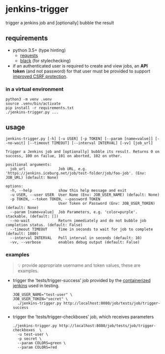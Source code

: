 # jenkins-trigger
trigger a jenkins job and [optionally] bubble the result


## requirements

* python 3.5+ (type hinting)
  * [requests](https://docs.python-requests.org/en/latest/)
  * [black](https://github.com/psf/black) (for stylechecking)
* if an authenticated user is required to create and view jobs, an **API token** (and not password) for that user must be provided to support [improved CSRF protection](https://www.jenkins.io/doc/upgrade-guide/2.176/#upgrading-to-jenkins-lts-2-176-3).

### in a virtual environment

```
python3 -m venv .venv
source .venv/bin/activate
pip install -r requirements.txt
./jenkins-trigger.py ...
```

## usage

```
jenkins-trigger.py [-h] [-u USER] [-p TOKEN] [--param [name=value]] [--no-wait] [--timeout TIMEOUT] [--interval INTERVAL] [-vv] [job_url]

Trigger a Jenkins job and [optionally] bubble its result. Returns 0 on success, 100 on failue, 101 on aborted, 102 on other.

positional arguments:
  job_url               Job URL, e.g. 'https://jenkins.iceburg.net/job/test-folder/job/foo-job'. (Env: JOB_URL) (default: None)

options:
  -h, --help            show this help message and exit
  -u USER, --user USER  User Name (Env: JOB_USER_NAME) (default: None)
  -p TOKEN, --token TOKEN, --password TOKEN
                        User Token or Password (Env: JOB_USER_TOKEN) (default: None)
  --param [name=value]  Job Parameters, e.g. 'color=purple'. stackable. (default: [])
  --no-wait             Return immediately and do not bubble job completion status. (default: False)
  --timeout TIMEOUT     Time in seconds to wait for job to complete (default: 1800)
  --interval INTERVAL   Poll interval in seconds (default: 10)
  -vv, --verbose        enables debug output (default: False)
```

### examples

> :bulb: provide appropriate username and token values, these are examples.

* trigger the 'tests/trigger-success' job provided by the [containerized jenkins](tests/docker-compose.yaml) used in testing.
  ```
  JOB_USER_NAME="test-user" \
  JOB_USER_TOKEN="secret" \
    ./jenkins-trigger.py http://localhost:8080/job/tests/job/trigger-success
  ```

* trigger the 'tests/trigger-checkboxes' job, which receives parameters
  ```
  ./jenkins-trigger.py http://localhost:8080/job/tests/job/trigger-checkboxes  \
    -u test-user \
    -p secret \
    --param COLORS=green \
    --param COLORS=red
  ```
